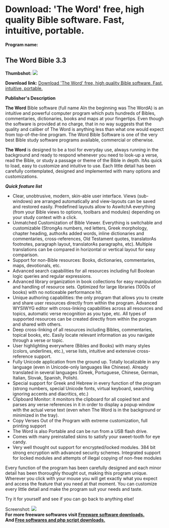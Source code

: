 # Download: 'The Word' free, high quality Bible software. Fast, intuitive, portable.

**Program name:**

## The Word Bible 3.3

  
**Thumbshot:** ![](http://www.freewarefiles.com/screenshot/thewordbiblesftwre_md.gif)   
  
**Download link:** [Download 'The Word' free, high quality Bible software. Fast, intuitive, portable.](http://freesoftwares.boysofts.com/The-Word-Bible_program_13400.html)  
  


**Publisher's Description**  
  


**The Word** Bible software (full name AIn the beginning was The WordA) is an intuitive and powerful computer program which puts hundreds of Bibles, commentaries, dictionaries, books and maps at your fingertips. Even though the software is provided at no charge, that in no way suggests that the quality and caliber of The Word is anything less than what one would expect from top-of-the-line program. The Word Bible Software is one of the very best Bible study software programs available, commercial or otherwise.   
  
**The Word** is designed to be a tool for everyday use, always running in the background and ready to respond whenever you need to look-up a verse, read the Bible, or study a passage or theme of the Bible in depth. ItAs quick to load, easy to customize and intuitive to use. Each little detail has been carefully contemplated, designed and implemented with many options and customizations.   
  
**_Quick feature list_**

  * Clear, unobtrusive, modern, skin-able user interface. Views (sub-windows) are arranged automatically and view-layouts can be saved and restored easily. Predefined layouts allow to AswitchA everything (from your Bible views to options, toolbars and modules) depending on your study context with a click. 
  * Unmatched Customization of Bible Viewer. Everything is switchable and customizable (StrongAs numbers, red letters, Greek morphology, chapter heading, authorAs added words, inline dictionaries and commentaries, cross-references, Old Testament quotes, translatorAs footnotes, paragraph layout, translatorAs paragraphs, etc). Multiple translations can be compared in horizontal or vertical layout for easy comparison. 
  * Support for non-Bible resources: Books, dictionaries, commentaries, maps, devotionals, etc. 
  * Advanced search capabilities for all resources including full Boolean logic queries and regular expressions. 
  * Advanced library organization in book collections for easy manipulation and handling of resource sets. Optimized for large libraries (1000s of books) with no noticeable performance hit. 
  * Unique authoring capabilities: the only program that allows you to create and share user resources directly from within the program. Advanced WYSIWYG editor with cross-linking capabilities across all resources and topics, automatic verse recognition as you type, etc. All types of supported resources can be created directly from within the program and shared with others. 
  * Deep cross-linking of all resources including Bibles, commentaries, topical books, etc. Easily locate relevant information as you navigate through a verse or topic. 
  * User highlighting everywhere (Bibles and Books) with many styles (colors, underlines, etc.), verse lists, intuitive and extensive cross-reference support. 
  * Fully Unicode application from the ground up. Totally localizable in any language (even in Unicode-only languages like Chinese). Already translated in several languages (Greek, Portuguese, Chinese, German, Italian, Slovak, Spanish, Polish). 
  * Special support for Greek and Hebrew in every function of the program (strong numbers, special Unicode fonts, virtual keyboard, searching ignoring accents and diacritics, etc.) 
  * Clipboard Monitor: it monitors the clipboard for all copied text and parses any verse references in it in order to display a popup window with the actual verse text (even when The Word is in the background or minimized in the tray). 
  * Copy Verses Out of the Program with extreme customization, full printing support 
  * The Word is also Portable and can be run from a USB flash drive. 
  * Comes with many preinstalled skins to satisfy your sweet-tooth for eye candy. 
  * Very well thought out support for encrypted/locked modules. 384 bit strong encryption with advanced security schemes. Integrated support for locked modules and attempts of illegal copying of non-free modules 
  
  
Every function of the program has been carefully designed and each minor detail has been thoroughly thought out, making this program unique. Wherever you click with your mouse you will get exactly what you expect and access the feature that you need at that moment. You can customize every little detail and make the program suit your needs and taste.   
  
Try it for yourself and see if you can go back to anything else! 

  
  
Screenshot: ![](http://www.freewarefiles.com/screenshot/thewordbiblesftwre.gif)   
**For more freeware softwares visit [Freeware software downloads.](http://freesoftwares.boysofts.com/)**   
**And [Free softwares and php script downloads.](http://www.boysofts.com/)**
